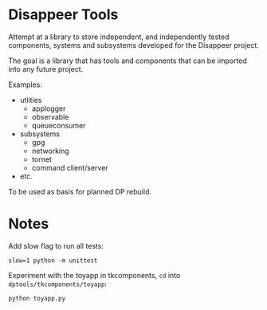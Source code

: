 # Disappeer Tools

Attempt at a library to store independent, and independently tested 
components, systems and subsystems developed for the Disappeer project.

The goal is a library that has tools and components that can be
imported into any future project.

Examples:

- utlities
    - applogger
    - observable
    - queueconsumer
- subsystems
    - gpg 
    - networking
    - tornet
    - command client/server
 - etc.
 
 To be used as basis for planned DP rebuild. 
 
 # Notes
 
Add slow flag to run all tests:
 
`slow=1 python -m unittest` 
 
Experiment with the toyapp in tkcomponents, `cd` into `dptools/tkcomponents/toyapp`:

`python toyapp.py`
